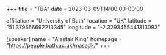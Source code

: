 +++
title = "TBA"
date = 2023-03-09T14:00:00-00:00

affiliation = "University of Bath"
location = "UK"
latitude = "51.379566692213345"
longitude = "-2.3293455441313093"

[speaker]
  name = "Alastair King"
  homepage = "https://people.bath.ac.uk/masadk/"
+++
